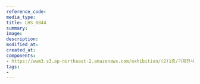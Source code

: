 ```yaml
---
reference_code:
media_type:
title: LHS_0844
summary:
image:
description:
modified_at:
created_at:
components:
- https://wwm3.s3.ap-northeast-2.amazonaws.com/exhibition/(2)1층/기획전시관2/LHS_0844.jpg
tags:
-
---
```

